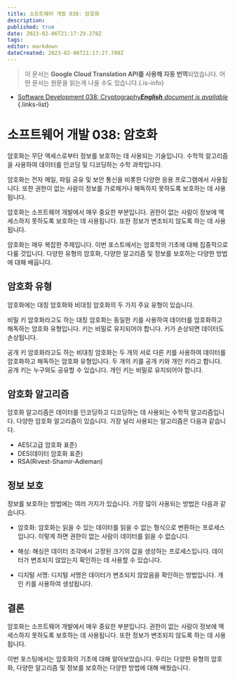 ```yaml
---
title: 소프트웨어 개발 038: 암호화
description: 
published: true
date: 2023-02-06T21:17:29.278Z
tags: 
editor: markdown
dateCreated: 2023-02-06T21:17:27.709Z
---
```


> 이 문서는 **Google Cloud Translation API를 사용해 자동 번역**되었습니다.
어떤 문서는 원문을 읽는게 나을 수도 있습니다.{.is-info}



- [Software Development 038: Cryptography***English** document is available*](/en/Knowledge-base/Software-Development/Learning/software-development-038-cryptography)
{.links-list}


# 소프트웨어 개발 038: 암호화

암호화는 무단 액세스로부터 정보를 보호하는 데 사용되는 기술입니다. 수학적 알고리즘을 사용하여 데이터를 인코딩 및 디코딩하는 수학 과학입니다.

암호화는 전자 메일, 파일 공유 및 보안 통신을 비롯한 다양한 응용 프로그램에서 사용됩니다. 또한 권한이 없는 사람이 정보를 가로채거나 해독하지 못하도록 보호하는 데 사용됩니다.

암호화는 소프트웨어 개발에서 매우 중요한 부분입니다. 권한이 없는 사람이 정보에 액세스하지 못하도록 보호하는 데 사용됩니다. 또한 정보가 변조되지 않도록 하는 데 사용됩니다.

암호화는 매우 복잡한 주제입니다. 이번 포스트에서는 암호학의 기초에 대해 집중적으로 다룰 것입니다. 다양한 유형의 암호화, 다양한 알고리즘 및 정보를 보호하는 다양한 방법에 대해 배웁니다.

## 암호화 유형

암호화에는 대칭 암호화와 비대칭 암호화의 두 가지 주요 유형이 있습니다.

비밀 키 암호화라고도 하는 대칭 암호화는 동일한 키를 사용하여 데이터를 암호화하고 해독하는 암호화 유형입니다. 키는 비밀로 유지되어야 합니다. 키가 손상되면 데이터도 손상됩니다.

공개 키 암호화라고도 하는 비대칭 암호화는 두 개의 서로 다른 키를 사용하여 데이터를 암호화하고 해독하는 암호화 유형입니다. 두 개의 키를 공개 키와 개인 키라고 합니다. 공개 키는 누구와도 공유할 수 있습니다. 개인 키는 비밀로 유지되어야 합니다.

## 암호화 알고리즘

암호화 알고리즘은 데이터를 인코딩하고 디코딩하는 데 사용되는 수학적 알고리즘입니다. 다양한 암호화 알고리즘이 있습니다. 가장 널리 사용되는 알고리즘은 다음과 같습니다.

- AES(고급 암호화 표준)
- DES(데이터 암호화 표준)
- RSA(Rivest-Shamir-Adleman)

## 정보 보호

정보를 보호하는 방법에는 여러 가지가 있습니다. 가장 많이 사용되는 방법은 다음과 같습니다.

- 암호화: 암호화는 읽을 수 있는 데이터를 읽을 수 없는 형식으로 변환하는 프로세스입니다. 이렇게 하면 권한이 없는 사람이 데이터를 읽을 수 없습니다.

- 해싱: 해싱은 데이터 조각에서 고정된 크기의 값을 생성하는 프로세스입니다. 데이터가 변조되지 않았는지 확인하는 데 사용할 수 있습니다.

- 디지털 서명: 디지털 서명은 데이터가 변조되지 않았음을 확인하는 방법입니다. 개인 키를 사용하여 생성됩니다.

## 결론

암호화는 소프트웨어 개발에서 매우 중요한 부분입니다. 권한이 없는 사람이 정보에 액세스하지 못하도록 보호하는 데 사용됩니다. 또한 정보가 변조되지 않도록 하는 데 사용됩니다.

이번 포스팅에서는 암호화의 기초에 대해 알아보았습니다. 우리는 다양한 유형의 암호화, 다양한 알고리즘 및 정보를 보호하는 다양한 방법에 대해 배웠습니다.